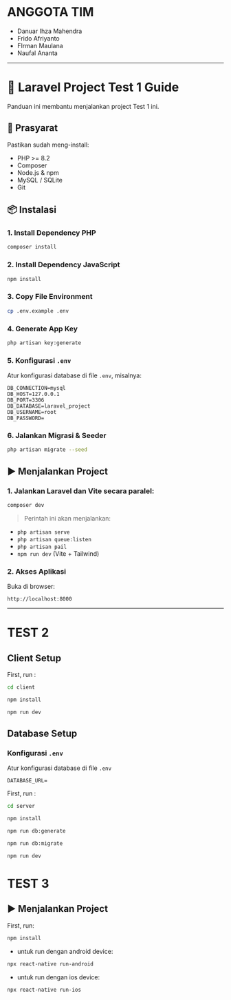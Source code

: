 # ANGGOTA TIM
- Danuar Ihza Mahendra
- Frido Afriyanto
- FIrman Maulana
- Naufal Ananta

---
# 🚀 Laravel Project Test 1 Guide

Panduan ini membantu menjalankan project Test 1 ini.

## 🧰 Prasyarat

Pastikan sudah meng-install:

- PHP >= 8.2
- Composer
- Node.js & npm
- MySQL / SQLite
- Git

## 📦 Instalasi



### 1. Install Dependency PHP
```bash
composer install
```

### 2. Install Dependency JavaScript
```bash
npm install
```

### 3. Copy File Environment
```bash
cp .env.example .env
```

### 4. Generate App Key
```bash
php artisan key:generate
```

### 5. Konfigurasi `.env`

Atur konfigurasi database di file `.env`, misalnya:

```env
DB_CONNECTION=mysql
DB_HOST=127.0.0.1
DB_PORT=3306
DB_DATABASE=laravel_project
DB_USERNAME=root
DB_PASSWORD=
```




### 6. Jalankan Migrasi & Seeder
```bash
php artisan migrate --seed
```

## ▶️ Menjalankan Project

### 1. Jalankan Laravel dan Vite secara paralel:
```bash
composer dev
```

> Perintah ini akan menjalankan:
- `php artisan serve`
- `php artisan queue:listen`
- `php artisan pail`
- `npm run dev` (Vite + Tailwind)

### 2. Akses Aplikasi
Buka di browser:
```
http://localhost:8000
```
---


# TEST 2

## Client Setup

First, run :

```bash
cd client

npm install

npm run dev
```

## Database Setup

### Konfigurasi `.env`

Atur konfigurasi database di file `.env`

```env
DATABASE_URL=
```

First, run :

```bash
cd server

npm install

npm run db:generate

npm run db:migrate

npm run dev
```

# TEST 3

## ▶️ Menjalankan Project

First, run:
```bash
npm install
```

- untuk run dengan android device:
```bash
npx react-native run-android
```

- untuk run dengan ios device:
```bash
npx react-native run-ios
```
